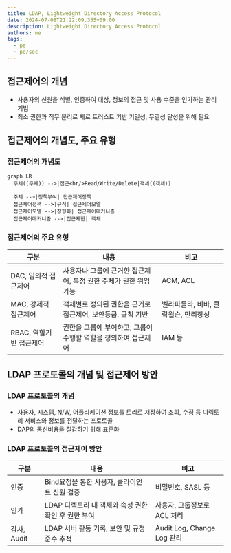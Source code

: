 ```yaml
---
title: LDAP, Lightweight Directory Access Protocol
date: 2024-07-08T21:22:09.355+09:00
description: Lightweight Directory Access Protocol
authors: me
tags:
  - pe
  - pe/sec
---
```


## 접근제어의 개념

- 사용자의 신원을 식별, 인증하여 대상, 정보의 접근 및 사용 수준을 인가하는 관리 기법
- 최소 권한과 직무 분리로 제로 트러스트 기반 기밀성, 무결성 달성을 위해 필요

## 접근제어의 개념도, 주요 유형

### 접근제어의 개념도

```mermaid
graph LR
  주체((주체)) -->|접근<br/>Read/Write/Delete|객체((객체))

  주체 -->|정책부여| 접근제어정책
  접근제어정책 -->|규칙| 접근제어모델
  접근제어모델 -->|정형화| 접근제어매커니즘
  접근제어매커니즘 -->|접근제한| 객체
```

### 접근제어의 주요 유형

| 구분 | 내용 | 비고 |
| --- | --- | --- |
| DAC, 임의적 접근제어 | 사용자나 그룹에 근거한 접근제어, 특정 권한 주체가 권한 위임 가능 | ACM, ACL |
| MAC, 강제적 접근제어 | 객체별로 정의된 권한을 근거로 접근제어, 보안등급, 규칙 기반 | 벨라파둘라, 비바, 클락윌슨, 만리장성 |
| RBAC, 역할기반 접근제어 | 권한을 그룹에 부여하고, 그룹이 수행할 역할을 정의하여 접근제어 | IAM 등 |

## LDAP 프로토콜의 개념 및 접근제어 방안

### LDAP 프로토콜의 개념

- 사용자, 시스템, N/W, 어플리케이션 정보를 트리로 저장하여 조회, 수정 등 디렉토리 서비스와 정보를 전달하는 프로토콜
- DAP의 통신비용을 절감하기 위해 표준화

### LDAP 프로토콜의 접근제어 방안

| 구분 | 내용 | 비고 |
| --- | --- | --- |
| 인증 | Bind요청을 통한 사용자, 클라이언트 신원 검증 | 비밀번호, SASL 등 |
| 인가 | LDAP 디렉토리 내 객체와 속성 권한 확인 후 권한 부여 | 사용자, 그룹정보로 ACL 처리 |
| 감사, Audit | LDAP 서버 활동 기록, 보안 및 규정준수 추적 | Audit Log, Change Log 관리 |
